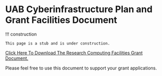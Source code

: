 # UAB Cyberinfrastructure Plan and Grant Facilities Document

<!-- markdownlint-disable MD046 -->
!!! construction

    This page is a stub and is under construction.
<!-- markdownlint-enable MD046 -->

[Click Here To Download The Research Computing Facilities Grant Document.](res/facilities.txt)

Please feel free to use this document to support your grant applications.
